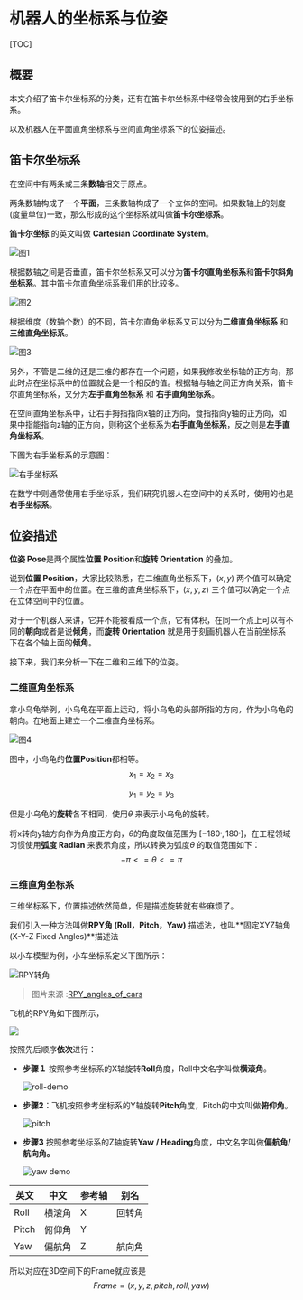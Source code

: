 # 机器人的坐标系与位姿



[TOC]

## 概要

本文介绍了笛卡尔坐标系的分类，还有在笛卡尔坐标系中经常会被用到的右手坐标系。

以及机器人在平面直角坐标系与空间直角坐标系下的位姿描述。 



## 笛卡尔坐标系

在空间中有两条或三条**数轴**相交于原点。

两条数轴构成了一个**平面**，三条数轴构成了一个立体的空间。如果数轴上的刻度(度量单位)一致，那么形成的这个坐标系就叫做**笛卡尔坐标系**。

**笛卡尔坐标** 的英文叫做 **Cartesian Coordinate System**。

![图1](./image/图1.png)



根据数轴之间是否垂直，笛卡尔坐标系又可以分为**笛卡尔直角坐标系**和**笛卡尔斜角坐标系**。其中笛卡尔直角坐标系我们用的比较多。

![图2](./image/图2.png)



根据维度（数轴个数）的不同，笛卡尔直角坐标系又可以分为**二维直角坐标系** 和 **三维直角坐标系**。

![图3](./image/图3.png)



另外，不管是二维的还是三维的都存在一个问题，如果我修改坐标轴的正方向，那此时点在坐标系中的位置就会是一个相反的值。根据轴与轴之间正方向关系，笛卡尔直角坐标系，又分为**左手直角坐标系** 和 **右手直角坐标系**。

在空间直角坐标系中，让右手拇指指向x轴的正方向，食指指向y轴的正方向，如果中指能指向z轴的正方向，则称这个坐标系为**右手直角坐标系**，反之则是**左手直角坐标系**。

下图为右手坐标系的示意图：

![右手坐标系](./image/youshou-axes.jpg)

在数学中则通常使用右手坐标系，我们研究机器人在空间中的关系时，使用的也是**右手坐标系**。



## 位姿描述

**位姿 Pose**是两个属性**位置 Position**和**旋转 Orientation** 的叠加。

说到**位置 Position**，大家比较熟悉，在二维直角坐标系下，$(x, y)$ 两个值可以确定一个点在平面中的位置。在三维的直角坐标系下，$(x, y, z)$ 三个值可以确定一个点在立体空间中的位置。

对于一个机器人来讲，它并不能被看成一个点，它有体积，在同一个点上可以有不同的**朝向**或者是说**倾角**，而**旋转 Orientation** 就是用于刻画机器人在当前坐标系下在各个轴上面的**倾角**。



接下来，我们来分析一下在二维和三维下的位姿。



### 二维直角坐标系

拿小乌龟举例，小乌龟在平面上运动，将小乌龟的头部所指的方向，作为小乌龟的朝向。在地面上建立一个二维直角坐标系。

![图4](./image/图4.png)



图中，小乌龟的**位置Position**都相等。
$$
x_1 = x_2 = x_3
$$

$$
y_1 = y_2 = y_3
$$

但是小乌龟的**旋转**各不相同，使用$\theta$ 来表示小乌龟的旋转。



将x转向y轴方向作为角度正方向，$\theta$的角度取值范围为 $[-180^., 180^.]$，在工程领域习惯使用**弧度 Radian** 来表示角度，所以转换为弧度$\theta$ 的取值范围如下：
$$
-\pi<= \theta <= \pi
$$




### 三维直角坐标系

三维坐标系下，位置描述依然简单，但是描述旋转就有些麻烦了。

我们引入一种方法叫做**RPY角 (Roll，Pitch，Yaw)** 描述法，也叫**固定XYZ轴角 (X-Y-Z Fixed Angles)**描述法

以小车模型为例，小车坐标系定义下图所示：



![RPY转角](./image/RPY_angles_of_cars.png)

> 图片来源 :[RPY_angles_of_cars](https://commons.wikimedia.org/wiki/File:RPY_angles_of_cars.png)



飞机的RPY角如下图所示，

![](./image/Figura-3-Angulos-de-orientacao-RPY-roll-pitch-yaw-FONTE-18.png)



按照先后顺序**依次**进行：

* **步骤１** 按照参考坐标系的X轴旋转**Roll**角度，Roll中文名字叫做**横滚角**。

  ![roll-demo](./image/roll-demo.gif)

* **步骤2**：飞机按照参考坐标系的Y轴旋转**Pitch**角度，Pitch的中文叫做**俯仰角**。

  ![pitch](./image/pitch-demo.gif)
  
  
  
* **步骤3** 按照参考坐标系的Z轴旋转**Yaw / Heading**角度，中文名字叫做**偏航角/航向角。**

  ![yaw demo](./image/yaw-demo.gif)

| 英文  | 中文   | 参考轴 | 别名   |
| ----- | ------ | ------ | ------ |
| Roll  | 横滚角 | X      | 回转角 |
| Pitch | 俯仰角 | Y      |        |
| Yaw   | 偏航角 | Z      | 航向角 |



所以对应在3D空间下的Frame就应该是
$$
Frame = (x, y, z, pitch, roll, yaw)
$$

